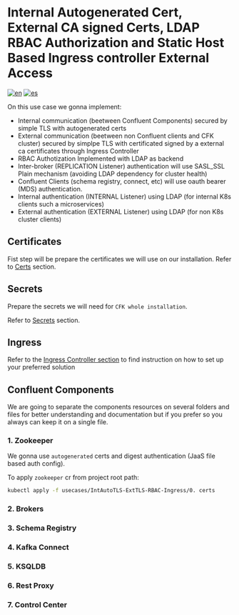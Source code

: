 # Internal Autogenerated Cert, External CA signed Certs, LDAP RBAC Authorization and Static Host Based Ingress controller External Access
[![en](https://img.shields.io/badge/lang-en-red.svg)](https://github.com/ogomezso/cfk-runbooks/blob/main/usecases/IntAutoTLS-ExtTLS-RBAC-Ingress/README.md)
[![es](https://img.shields.io/badge/lang-es-yellow.svg)](https://github.com/ogomezso/cfk-runbooks/blob/main/ussescases/IntAutoTLS-ExtTLS-RBAC-Ingress/README.es.md)

On this use case we gonna implement:

- Internal communication (beetween Confluent Components) secured by simple TLS with autogenerated certs
- External communication (beetween non Confluent clients and CFK cluster) secured by simplpe TLS with certificated signed by a external ca certificates through Ingress Controller
- RBAC Authotization Implemented with LDAP as backend
- Inter-broker (REPLICATION Listener) authentication will use SASL_SSL Plain mechanism (avoiding LDAP dependency for cluster health)
- Confluent Clients (schema registry, connect, etc) will use oauth bearer (MDS) authentication.
- Internal authentication (INTERNAL Listener) using LDAP (for internal K8s clients such a microservices)
- External authentication (EXTERNAL Listener) using LDAP (for non K8s cluster clients)

## Certificates

Fist step will be prepare the certificates we will use on our installation.
Refer to  [Certs](https://github.com/ogomezso/cfk-runbooks/blob/main/usecases/IntAutoTLS-ExtTLS-RBAC-Ingress/certs/README.md) section.

## Secrets

Prepare the secrets we will need for `CFK whole installation`. 

Refer to  [Secrets](https://github.com/ogomezso/cfk-runbooks/blob/main/usecases/IntAutoTLS-ExtTLS-RBAC-Ingress/secrets/README.md) section.

## Ingress

Refer to the [Ingress Controller section](https://github.com/ogomezso/cfk-runbooks/blob/main/ingress/README.md) to find instruction on how to set up your preferred solution

## Confluent Components

We are going to separate the components resources on several folders and files for better understanding and documentation but if you prefer so you always can keep it on a single file.  

### 1. Zookeeper

We gonna use `autogenerated` certs and digest authentication (JaaS file based auth config).

To apply `zookeeper` cr from project root path:

```bash
kubectl apply -f usecases/IntAutoTLS-ExtTLS-RBAC-Ingress/0. certs
```

### 2. Brokers

### 3. Schema Registry

### 4. Kafka Connect

### 5. KSQLDB

### 6. Rest Proxy

### 7. Control Center
